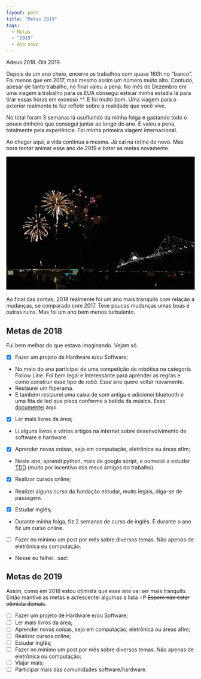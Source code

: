 ```yaml
---
layout: post
title: "Metas 2019"
tags: 
  - Metas
  - "2019"
  - Ano novo
---
```


Adeus 2018. Olá 2019.

Depois de um ano cheio, encerro os trabalhos com quase 160h no "banco". Foi menos que em 2017, mas mesmo assim um número muito alto. Contudo, apesar de tanto trabalho, no final valeu a pena. No mês de Dezembro em uma viagem a trabalho para os EUA consegui esticar minha estadia lá para tirar essas horas em excesso ^^. E foi muito bom. Uma viagem para o exterior realmente te faz refletir sobre a realidade que você vive.

No total foram 3 semanas lá usufluindo da minha folga e gastando todo o pouco dinheiro que consegui juntar ao longo do ano. E valeu a pena, totalmente pela experiência. Foi minha primeira viagem internacional.

Ao chegar aqui, a vida continua a mesma. Já caí na rotina de novo. Mas bora tentar animar esse ano de 2019 e bater as metas novamente.

![placeholder](https://raw.githubusercontent.com/djunho/djunho.github.io/master/Imagens/2019-01-24-Metas_2019/AnoNovoSanFranscisco2019.jpg "Minha virada do Ano em San Francisco!")

<!-- more -->

Ao final das contas, 2018 realmente foi um ano mais tranquilo com relação a mudanças, se comparado com 2017. Teve poucas mudanças umas boas e outras ruins. Mas foi um ano bem menos turbulento.

Metas de 2018
--------------

Fui bem melhor do que estava imaginando. Vejam só. 

* [X] Fazer um projeto de Hardware e/ou Software;
 * No meio do ano participei de uma competição de robótica na categoria Follow Line. Foi bem legal e interessante para aprender as regras e como construir esse tipo de robô. Esse ano quero voltar novamente.
  * Restaurei um fliperama.
  * E também restaurei uma caixa de som antiga e adicionei bluetooth e uma fita de led que pisca conforme a batida da música. Esse [documentei](http://danieljunho.com/2018/08/03/Tunando-meu-som.html) aqui.
* [X] Ler mais livros da área;
 * Li alguns livros e vários artigos na internet sobre desenvolvimento de software e hardware.
* [X] Aprender novas coisas, seja em computação, eletrônica ou áreas afim;
 * Neste ano, aprendi python, mais de google script, e comecei a estudar [TDD](https://pt.wikipedia.org/wiki/Test_Driven_Development) (muito por incentivo dos meus amigos do trabalho).
* [X] Realizar cursos online;
 * Realizei alguns curso da fundação estudar, muito legais, diga-se de passagem.
* [X] Estudar inglês;
 * Durante minha folga, fiz 2 semanas de curso de inglês. E durante o ano fiz um curso online.
* [ ] Fazer no mínimo um post por mês sobre diversos temas. Não apenas de eletrônica ou computação.
 * Nesse eu falhei. :sad:


Metas de 2019
--------------

Assim, como em 2018 estou otimista que esse ano vai ser mais tranquilo. Então mantive as metas e acrescentei algumas à lista =P ~~Espero não estar otimista demais~~.

* [ ] Fazer um projeto de Hardware e/ou Software;
* [ ] Ler mais livros da área;
* [ ] Aprender novas coisas, seja em computação, eletrônica ou áreas afim;
* [ ] Realizar cursos online;
* [ ] Estudar inglês;
* [ ] Fazer no mínimo um post por mês sobre diversos temas. Não apenas de eletrônica ou computação;
* [ ] Viajar mais;
* [ ] Participar mais das comunidades software/hardware.
